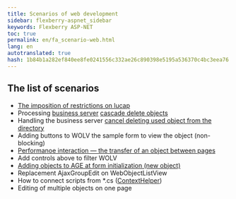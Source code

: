```yaml
---
title: Scenarios of web development
sidebar: flexberry-aspnet_sidebar
keywords: Flexberry ASP-NET
toc: true
permalink: en/fa_scenario-web.html
lang: en
autotranslated: true
hash: 1b84b1a282ef840ee8fe0241556c332ae26c890398e5195a536370c4bc3eea76
---
```


## The list of scenarios

* [The imposition of restrictions on lucap](fa_lookup-limit-web.html)
* Processing [business server](fo_business-server.html) [cascade delete objects](fo_cascade-delete.html)
* Handling the business server [cancel deleting used object from the directory](fo_delete-cancel.html)
* Adding buttons to WOLV the sample form to view the object (non-blocking)
* [Performanoe interaction — the transfer of an object between pages](fa_object-transfer-web.html)
* Add controls above to filter WOLV
* [Adding objects to AGE at form initialization (new object)](fa_ajax-group-edit.html)
* Replacement AjaxGroupEdit on WebObjectListView
* How to connect scripts from *.cs ([ContextHelper](fa_context-helper.html))
* Editing of multiple objects on one page



